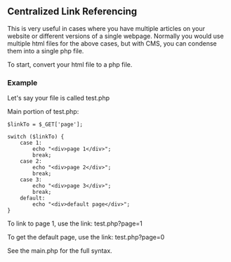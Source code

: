 ## Centralized Link Referencing

This is very useful in cases where you have multiple articles on your website or different versions of a single webpage. 
Normally you would use multiple html files for the above cases, but with CMS, you can condense them into a single php file. 

To start, convert your html file to a php file.

### Example

Let's say your file is called test.php

Main portion of test.php:

```
$linkTo = $_GET['page'];

switch ($linkTo) {
    case 1:
        echo "<div>page 1</div>";
        break;
    case 2:
        echo "<div>page 2</div>";
        break;
    case 3:
        echo "<div>page 3</div>";
        break;
    default:
        echo "<div>default page</div>";
}
```

To link to page 1, use the link: test.php?page=1

To get the default page, use the link: test.php?page=0

See the main.php for the full syntax.